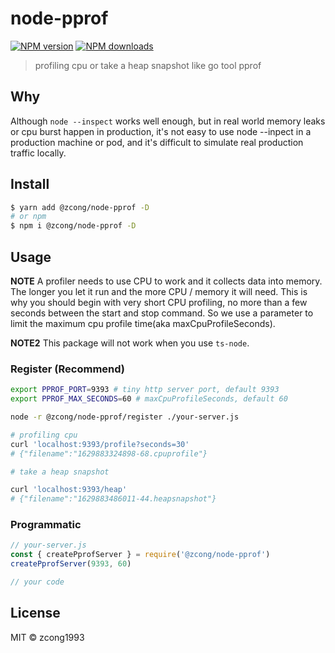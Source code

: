 # node-pprof

[![NPM version](https://img.shields.io/npm/v/@zcong/node-pprof.svg?style=flat)](https://npmjs.com/package/@zcong/node-pprof)
[![NPM downloads](https://img.shields.io/npm/dm/@zcong/node-pprof.svg?style=flat)](https://npmjs.com/package/@zcong/node-pprof)

<!-- [![codecov](https://codecov.io/gh/zcong1993/node-pprof/branch/master/graph/badge.svg)](https://codecov.io/gh/zcong1993/node-pprof) -->

> profiling cpu or take a heap snapshot like go tool pprof

## Why

Although `node --inspect` works well enough, but in real world memory leaks or cpu burst happen in production, it's not easy to use node --inpect in a production machine or pod, and it's difficult to simulate real production traffic locally.

## Install

```bash
$ yarn add @zcong/node-pprof -D
# or npm
$ npm i @zcong/node-pprof -D
```

## Usage

**NOTE** A profiler needs to use CPU to work and it collects data into memory. The longer you let it run and the more CPU / memory it will need. This is why you should begin with very short CPU profiling, no more than a few seconds between the start and stop command. So we use a parameter to limit the maximum cpu profile time(aka maxCpuProfileSeconds).

**NOTE2** This package will not work when you use `ts-node`.

### Register (Recommend)

```bash
export PPROF_PORT=9393 # tiny http server port, default 9393
export PPROF_MAX_SECONDS=60 # maxCpuProfileSeconds, default 60

node -r @zcong/node-pprof/register ./your-server.js

# profiling cpu
curl 'localhost:9393/profile?seconds=30'
# {"filename":"1629883324898-68.cpuprofile"}

# take a heap snapshot

curl 'localhost:9393/heap'
# {"filename":"1629883486011-44.heapsnapshot"}
```

### Programmatic

```js
// your-server.js
const { createPprofServer } = require('@zcong/node-pprof')
createPprofServer(9393, 60)

// your code
```

## License

MIT &copy; zcong1993
